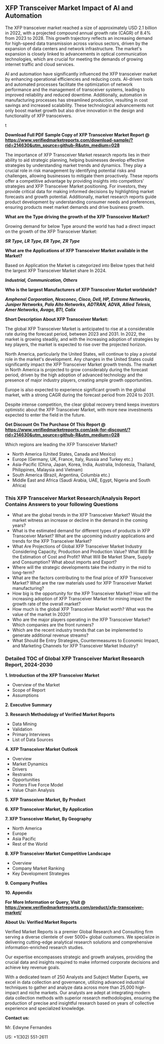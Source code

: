 <h2>XFP Transceiver Market Impact of AI and Automation</h2><p>The XFP transceiver market reached a size of approximately USD 2.1 billion in 2022, with a projected compound annual growth rate (CAGR) of 8.4% from 2023 to 2028. This growth trajectory reflects an increasing demand for high-speed data transmission across various sectors, driven by the expansion of data centers and network infrastructure. The market's expansion is closely linked to advancements in optical communication technologies, which are crucial for meeting the demands of growing internet traffic and cloud services.</p><p>AI and automation have significantly influenced the XFP transceiver market by enhancing operational efficiencies and reducing costs. AI-driven tools and automated processes facilitate the optimization of network performance and the management of transceiver systems, leading to improved reliability and reduced downtime. Additionally, automation in manufacturing processes has streamlined production, resulting in cost savings and increased scalability. These technological advancements not only boost market growth but also drive innovation in the design and functionality of XFP transceivers.</p>t</p><p id="" class=""><strong>Download Full PDF Sample Copy of XFP Transceiver Market Report @ <a href="https://www.verifiedmarketreports.com/download-sample/?rid=214630&utm_source=github-R&utm_medium=028" target="_blank">https://www.verifiedmarketreports.com/download-sample/?rid=214630&utm_source=github-R&utm_medium=028</a></strong></p><p>The importance of&nbsp;XFP Transceiver Market research reports lies in their ability to aid strategic planning, helping businesses develop effective strategies by understanding market trends and dynamics. They play a crucial role in risk management by identifying potential risks and challenges, allowing businesses to mitigate them proactively. These reports offer a competitive advantage by providing insights into competitors' strategies and XFP Transceiver Market positioning. For investors, they provide critical data for making informed decisions by highlighting market forecasts and growth potential. Additionally, market research reports guide product development by understanding consumer needs and preferences, ensuring products meet market demands and drive business growth.</p><p><strong>What are the&nbsp;Type driving the growth of the XFP Transceiver Market?</strong></p><p id="" class="">Growing demand for below Type around the world has had a direct impact on the growth of the XFP Transceiver Market:</p><em><strong>SR Type, LR Type, ER Type, ZR Type</strong></em></p><strong>What are the&nbsp;Applications&nbsp;of XFP Transceiver Market available in the Market?</strong></p><p id="" class="">Based on Application the Market is categorized into Below types that held the largest XFP Transceiver Market share In 2024.</p><em><strong>Industrial, Communication, Others</strong></em></p><strong>Who is the largest Manufacturers of XFP Transceiver Market worldwide?</strong></p><p><em><strong>Amphenol Corporation, Nexconec, Cisco, Dell, HP, Extreme Networks, Juniper Networks, Palo Alto Networks, ADTRAN, ADVA, Allied Telesis, Amer Networks, Avago, BTI, Calix</strong></em></p><p id="" class=""><strong>Short Description About XFP Transceiver Market:</strong></p><p>The global XFP Transceiver Market is anticipated to rise at a considerable rate during the forecast period, between 2023 and 2031. In 2022, the market is growing steadily, and with the increasing adoption of strategies by key players, the market is expected to rise over the projected horizon.</p><p>North America, particularly the United States, will continue to play a pivotal role in the market's development. Any changes in the United States could significantly impact the XFP Transceiver Market growth trends. The market in North America is projected to grow considerably during the forecast period, driven by the high adoption of advanced technology and the presence of major industry players, creating ample growth opportunities.</p><p>Europe is also expected to experience significant growth in the global market, with a strong CAGR during the forecast period from 2024 to 2031.</p><p>Despite intense competition, the clear global recovery trend keeps investors optimistic about the XFP Transceiver Market, with more new investments expected to enter the field in the future.</p><p id="" class=""><strong>Get Discount On The Purchase Of This Report @ <a href="https://www.verifiedmarketreports.com/ask-for-discount/?rid=214630&utm_source=github-R&utm_medium=028" target="_blank">https://www.verifiedmarketreports.com/ask-for-discount/?rid=214630&utm_source=github-R&utm_medium=028</a></strong></p>Which regions are leading the XFP Transceiver Market?</p><ul><li>North America (United States, Canada and Mexico)</li><li>Europe (Germany, UK, France, Italy, Russia and Turkey etc.)</li><li>Asia-Pacific (China, Japan, Korea, India, Australia, Indonesia, Thailand, Philippines, Malaysia and Vietnam)</li><li>South America (Brazil, Argentina, Columbia etc.)</li><li>Middle East and Africa (Saudi Arabia, UAE, Egypt, Nigeria and South Africa)</li></ul><h3 id="" class="">This XFP Transceiver Market Research/Analysis Report Contains Answers to your following Questions</h3><ul><li>What are the global trends in the XFP Transceiver Market? Would the market witness an increase or decline in the demand in the coming years?</li><li>What is the estimated demand for different types of products in XFP Transceiver Market? What are the upcoming industry applications and trends for the XFP Transceiver Market?</li><li>What Are Projections of Global XFP Transceiver Market Industry Considering Capacity, Production and Production Value? What Will Be the Estimation of Cost and Profit? What Will Be Market Share, Supply and Consumption? What about imports and Export?</li><li>Where will the strategic developments take the industry in the mid to long-term?</li><li>What are the factors contributing to the final price of XFP Transceiver Market? What are the raw materials used for XFP Transceiver Market manufacturing?</li><li>How big is the opportunity for the XFP Transceiver Market? How will the increasing adoption of XFP Transceiver Market for mining impact the growth rate of the overall market?</li><li>How much is the global XFP Transceiver Market worth? What was the value of the market In 2020?</li><li>Who are the major players operating in the XFP Transceiver Market? Which companies are the front runners?</li><li>Which are the recent industry trends that can be implemented to generate additional revenue streams?</li><li>What Should Be Entry Strategies, Countermeasures to Economic Impact, and Marketing Channels for XFP Transceiver Market Industry?</li></ul><h3 id="" class="">Detailed TOC of Global XFP Transceiver Market Research Report, 2024-2030</h3><p id="" class=""><strong>1. Introduction of the XFP Transceiver Market</strong></p><ul><li>Overview of the Market</li><li>Scope of Report</li><li>Assumptions</li></ul><p id="" class=""><strong>2. Executive Summary</strong></p><p id="" class=""><strong>3. Research Methodology of Verified Market Reports</strong></p><ul><li>Data Mining</li><li>Validation</li><li>Primary Interviews</li><li>List of Data Sources</li></ul><p id="" class=""><strong>4. XFP Transceiver Market Outlook</strong></p><ul><li>Overview</li><li>Market Dynamics</li><li>Drivers</li><li>Restraints</li><li>Opportunities</li><li>Porters Five Force Model</li><li>Value Chain Analysis</li></ul><p id="" class=""><strong>5. XFP Transceiver Market, By Product</strong></p><p id="" class=""><strong>6. XFP Transceiver Market, By Application</strong></p><p id="" class=""><strong>7. XFP Transceiver Market, By Geography</strong></p><ul><li>North America</li><li>Europe</li><li>Asia Pacific</li><li>Rest of the World</li></ul><p id="" class=""><strong>8. XFP Transceiver Market Competitive Landscape</strong></p><ul><li>Overview</li><li>Company Market Ranking</li><li>Key Development Strategies</li></ul><p id="" class=""><strong>9. Company Profiles</strong></p><p id="" class=""><strong>10. Appendix</strong></p><p id="" class=""><strong>For More Information or Query, Visit @ <a href="https://www.verifiedmarketreports.com/product/xfp-transceiver-market/" target="_blank">https://www.verifiedmarketreports.com/product/xfp-transceiver-market/</a></strong></p><p id="" class=""><strong>About Us: Verified Market Reports</strong></p><p id="" class="">Verified Market Reports is a premier Global Research and Consulting firm serving a diverse clientele of over 5000+ global customers. We specialize in delivering cutting-edge analytical research solutions and comprehensive information-enriched research studies.</p><p id="" class="">Our expertise encompasses strategic and growth analyses, providing the crucial data and insights required to make informed corporate decisions and achieve key revenue goals.</p><p id="" class="">With a dedicated team of 250 Analysts and Subject Matter Experts, we excel in data collection and governance, utilizing advanced industrial techniques to gather and analyze data across more than 25,000 high-impact and niche markets. Our analysts are adept at integrating modern data collection methods with superior research methodologies, ensuring the production of precise and insightful research based on years of collective experience and specialized knowledge.</p><p id="" class=""><strong>Contact us:</strong></p><p id="" class="">Mr. Edwyne Fernandes</p><p id="" class="">US: +1(302) 551-2611</p>